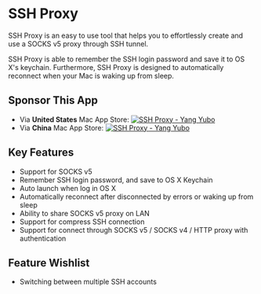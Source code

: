 # SSH Proxy

SSH Proxy is an easy to use tool that helps you to effortlessly create and use a SOCKS v5 proxy through SSH tunnel.

SSH Proxy is able to remember the SSH login password and save it to OS X's keychain. Furthermore, SSH Proxy is designed to automatically reconnect when your Mac is waking up from sleep.

## Sponsor This App

* Via **United States** Mac App Store: <a href="https://itunes.apple.com/us/app/ssh-proxy/id597790822?mt=12&uo=4" target="itunes_store"><img src="http://r.mzstatic.com/images/web/linkmaker/badge_macappstore-lrg.gif" alt="SSH Proxy - Yang Yubo" style="border: 0;"/></a>
* Via **China** Mac App Store: <a href="https://itunes.apple.com/cn/app/ssh-proxy/id597790822?mt=12&uo=4" target="itunes_store"><img src="http://r.mzstatic.com/images/web/linkmaker/badge_macappstore-lrg.gif" alt="SSH Proxy - Yang Yubo" style="border: 0;"/></a>

## Key Features

- Support for SOCKS v5
- Remember SSH login password, and save to OS X Keychain
- Auto launch when log in OS X
- Automatically reconnect after disconnected by errors or waking up from sleep
- Ability to share SOCKS v5 proxy on LAN
- Support for compress SSH connection
- Support for connect through SOCKS v5 / SOCKS v4 / HTTP proxy with authentication

## Feature Wishlist

- Switching between multiple SSH accounts
